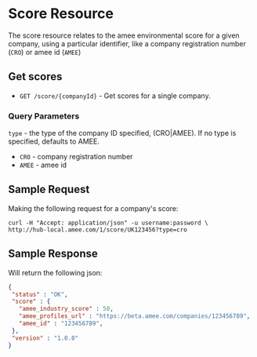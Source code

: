 Score Resource
==============

The score resource relates to the amee environmental score for a given company, using a particular identifier, like a company registration number (`CRO`) or amee id (`AMEE`)

Get scores
----------

* `GET /score/{companyId}` - Get scores for a single company.  

### Query Parameters

`type` - the type of the company ID specified, (CRO|AMEE).  If no type is specified, defaults to AMEE.

* `CRO`  - company registration number
* `AMEE` - amee id


Sample Request
--------------

Making the following request for a company's score:

```shell
curl -H "Accept: application/json" -u username:password \ 
http://hub-local.amee.com/1/score/UK123456?type=cro
```

Sample Response
---------------


Will return the following json:

```json
{
 "status" : "OK",
 "score" : {
   "amee_industry_score" : 50,
   "amee_profiles_url" : "https://beta.amee.com/companies/123456789",
   "amee_id" : "123456789",
 },
 "version" : "1.0.0"
}
```




